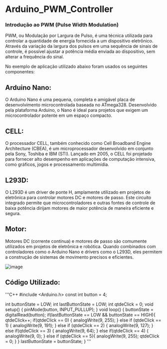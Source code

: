 # Arduino_PWM_Controller
### Introdução ao PWM (Pulse Width Modulation)
   PWM, ou Modulação por Largura de Pulso, é uma técnica utilizada para controlar a quantidade de energia fornecida a um dispositivo eletrônico. Através da variação da largura dos pulsos em uma sequência de sinais de controle, é possível ajustar a potência média enviada ao dispositivo, sem alterar a frequência do sinal.
   
  No exemplo de aplicação utilizado abaixo foram usados os seguintes componentes:
  
  ## Arduino Nano: 
  O Arduino Nano é uma pequena, completa e amigável placa de desenvolvimento   microcontrolada   baseada no ATmega328. Desenvolvido pela plataforma Arduino, o Nano é ideal para projetos que exigem um microcontrolador potente em um espaço compacto.
  
  ## CELL: 
  O processador CELL, também conhecido como Cell Broadband Engine Architecture (CBEA), é um microprocessador desenvolvido em conjunto pela Sony, Toshiba e IBM (STI). Lançado em 2005, o CELL foi projetado para fornecer alto desempenho em aplicações de computação intensiva, como gráficos, jogos e processamento multimídia.
  
  ## L293D: 
  O L293D é um driver de ponte H, amplamente utilizado em projetos de eletrônica para controlar motores DC e motores de passo. Este circuito integrado permite que microcontroladores e outras fontes de controle de baixa potência dirijam motores de maior potência de maneira eficiente e segura.
  
  ## Motor:
  Motores DC (corrente contínua) e motores de passo são comumente utilizados em projetos de eletrônica e robótica. Quando combinados com controladores como o Arduino Nano e drivers como o L293D, eles permitem a construção de sistemas de movimento precisos e eficientes.

  ![image](https://github.com/GabrielCardoso18/Arduino_PWM_Controller/assets/126261772/37df7d04-ae7e-4dc5-87f0-050c0c82d77d)

## Código Utilizado:
'''C++
#include <Arduino.h>
const int button = 4;

int buttonState = LOW;
int lastButtonState = LOW;
int qtdeClick = 0;
void setup() {
  pinMode(button, INPUT_PULLUP);
}
void loop() {
  buttonState = digitalRead(button);
  if(lastButtonState == LOW && buttonState == HIGH){
    qtdeClick++;
    if(qtdeClick == 0) {
      analogWrite(9, 255);
    } else if (qtdeClick == 1) {
      analogWrite(9, 191);
    } else if (qtdeClick == 2) {
      analogWrite(9, 127);
    } else if(qtdeClick == 3) {
      analogWrite(9, 64);
    } else if(qtdeClick == 4) {
      analogWrite(9, 0);
    } else if (qtdeClick == 5){
      analogWrite(9, 255);
      qtdeClick = 0;
    }
  }
  lastButtonState = buttonState;
}
'''
  

